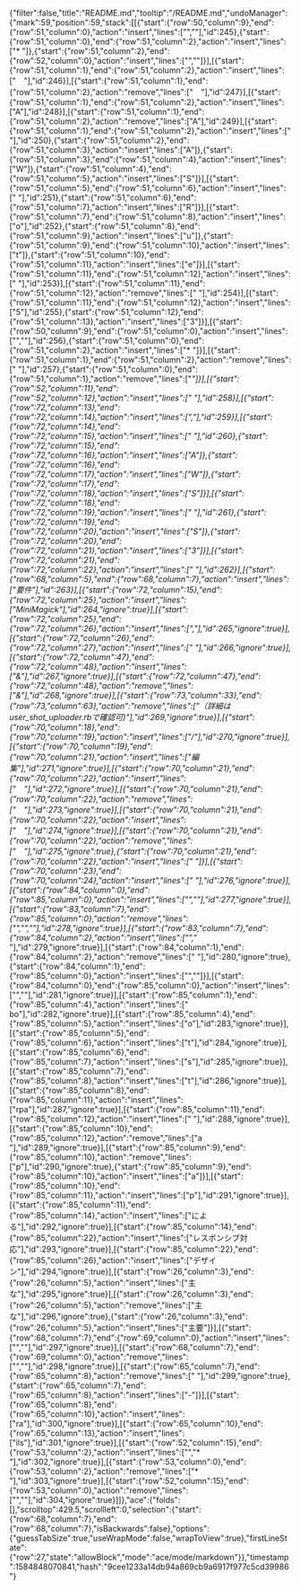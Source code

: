 {"filter":false,"title":"README.md","tooltip":"/README.md","undoManager":{"mark":59,"position":59,"stack":[[{"start":{"row":50,"column":9},"end":{"row":51,"column":0},"action":"insert","lines":["",""],"id":245},{"start":{"row":51,"column":0},"end":{"row":51,"column":2},"action":"insert","lines":["* "]},{"start":{"row":51,"column":2},"end":{"row":52,"column":0},"action":"insert","lines":["",""]}],[{"start":{"row":51,"column":1},"end":{"row":51,"column":2},"action":"insert","lines":["　"],"id":246}],[{"start":{"row":51,"column":1},"end":{"row":51,"column":2},"action":"remove","lines":["　"],"id":247}],[{"start":{"row":51,"column":1},"end":{"row":51,"column":2},"action":"insert","lines":["A"],"id":248}],[{"start":{"row":51,"column":1},"end":{"row":51,"column":2},"action":"remove","lines":["A"],"id":249}],[{"start":{"row":51,"column":1},"end":{"row":51,"column":2},"action":"insert","lines":[" "],"id":250},{"start":{"row":51,"column":2},"end":{"row":51,"column":3},"action":"insert","lines":["A"]},{"start":{"row":51,"column":3},"end":{"row":51,"column":4},"action":"insert","lines":["W"]},{"start":{"row":51,"column":4},"end":{"row":51,"column":5},"action":"insert","lines":["S"]}],[{"start":{"row":51,"column":5},"end":{"row":51,"column":6},"action":"insert","lines":[" "],"id":251},{"start":{"row":51,"column":6},"end":{"row":51,"column":7},"action":"insert","lines":["R"]}],[{"start":{"row":51,"column":7},"end":{"row":51,"column":8},"action":"insert","lines":["o"],"id":252},{"start":{"row":51,"column":8},"end":{"row":51,"column":9},"action":"insert","lines":["u"]},{"start":{"row":51,"column":9},"end":{"row":51,"column":10},"action":"insert","lines":["t"]},{"start":{"row":51,"column":10},"end":{"row":51,"column":11},"action":"insert","lines":["e"]}],[{"start":{"row":51,"column":11},"end":{"row":51,"column":12},"action":"insert","lines":[" "],"id":253}],[{"start":{"row":51,"column":11},"end":{"row":51,"column":12},"action":"remove","lines":[" "],"id":254}],[{"start":{"row":51,"column":11},"end":{"row":51,"column":12},"action":"insert","lines":["5"],"id":255},{"start":{"row":51,"column":12},"end":{"row":51,"column":13},"action":"insert","lines":["3"]}],[{"start":{"row":50,"column":9},"end":{"row":51,"column":0},"action":"insert","lines":["",""],"id":256},{"start":{"row":51,"column":0},"end":{"row":51,"column":2},"action":"insert","lines":["* "]}],[{"start":{"row":51,"column":1},"end":{"row":51,"column":2},"action":"remove","lines":[" "],"id":257},{"start":{"row":51,"column":0},"end":{"row":51,"column":1},"action":"remove","lines":["*"]}],[{"start":{"row":52,"column":11},"end":{"row":52,"column":12},"action":"insert","lines":[" "],"id":258}],[{"start":{"row":72,"column":13},"end":{"row":72,"column":14},"action":"insert","lines":[","],"id":259}],[{"start":{"row":72,"column":14},"end":{"row":72,"column":15},"action":"insert","lines":[" "],"id":260},{"start":{"row":72,"column":15},"end":{"row":72,"column":16},"action":"insert","lines":["A"]},{"start":{"row":72,"column":16},"end":{"row":72,"column":17},"action":"insert","lines":["W"]},{"start":{"row":72,"column":17},"end":{"row":72,"column":18},"action":"insert","lines":["S"]}],[{"start":{"row":72,"column":18},"end":{"row":72,"column":19},"action":"insert","lines":[" "],"id":261},{"start":{"row":72,"column":19},"end":{"row":72,"column":20},"action":"insert","lines":["S"]},{"start":{"row":72,"column":20},"end":{"row":72,"column":21},"action":"insert","lines":["3"]}],[{"start":{"row":72,"column":21},"end":{"row":72,"column":22},"action":"insert","lines":[" "],"id":262}],[{"start":{"row":68,"column":5},"end":{"row":68,"column":7},"action":"insert","lines":["要件"],"id":263}],[{"start":{"row":72,"column":15},"end":{"row":72,"column":25},"action":"insert","lines":["MiniMagick"],"id":264,"ignore":true}],[{"start":{"row":72,"column":25},"end":{"row":72,"column":26},"action":"insert","lines":[","],"id":265,"ignore":true}],[{"start":{"row":72,"column":26},"end":{"row":72,"column":27},"action":"insert","lines":[" "],"id":266,"ignore":true}],[{"start":{"row":72,"column":47},"end":{"row":72,"column":48},"action":"insert","lines":["&"],"id":267,"ignore":true}],[{"start":{"row":72,"column":47},"end":{"row":72,"column":48},"action":"remove","lines":["&"],"id":268,"ignore":true}],[{"start":{"row":73,"column":33},"end":{"row":73,"column":63},"action":"remove","lines":["（詳細はuser_shot_uploader.rbで確認可)"],"id":269,"ignore":true}],[{"start":{"row":70,"column":18},"end":{"row":70,"column":19},"action":"insert","lines":["/"],"id":270,"ignore":true}],[{"start":{"row":70,"column":19},"end":{"row":70,"column":21},"action":"insert","lines":["編集"],"id":271,"ignore":true}],[{"start":{"row":70,"column":21},"end":{"row":70,"column":22},"action":"insert","lines":["　"],"id":272,"ignore":true}],[{"start":{"row":70,"column":21},"end":{"row":70,"column":22},"action":"remove","lines":["　"],"id":273,"ignore":true}],[{"start":{"row":70,"column":21},"end":{"row":70,"column":22},"action":"insert","lines":["　"],"id":274,"ignore":true}],[{"start":{"row":70,"column":21},"end":{"row":70,"column":22},"action":"remove","lines":["　"],"id":275,"ignore":true},{"start":{"row":70,"column":21},"end":{"row":70,"column":22},"action":"insert","lines":[" "]}],[{"start":{"row":70,"column":23},"end":{"row":70,"column":24},"action":"insert","lines":[" "],"id":276,"ignore":true}],[{"start":{"row":84,"column":0},"end":{"row":85,"column":0},"action":"insert","lines":["",""],"id":277,"ignore":true}],[{"start":{"row":83,"column":7},"end":{"row":85,"column":0},"action":"remove","lines":["","",""],"id":278,"ignore":true}],[{"start":{"row":83,"column":7},"end":{"row":84,"column":2},"action":"insert","lines":["","* "],"id":279,"ignore":true}],[{"start":{"row":84,"column":1},"end":{"row":84,"column":2},"action":"remove","lines":[" "],"id":280,"ignore":true},{"start":{"row":84,"column":1},"end":{"row":85,"column":0},"action":"insert","lines":["",""]}],[{"start":{"row":84,"column":0},"end":{"row":85,"column":0},"action":"insert","lines":["",""],"id":281,"ignore":true}],[{"start":{"row":85,"column":1},"end":{"row":85,"column":4},"action":"insert","lines":[" bo"],"id":282,"ignore":true}],[{"start":{"row":85,"column":4},"end":{"row":85,"column":5},"action":"insert","lines":["o"],"id":283,"ignore":true}],[{"start":{"row":85,"column":5},"end":{"row":85,"column":6},"action":"insert","lines":["t"],"id":284,"ignore":true}],[{"start":{"row":85,"column":6},"end":{"row":85,"column":7},"action":"insert","lines":["s"],"id":285,"ignore":true}],[{"start":{"row":85,"column":7},"end":{"row":85,"column":8},"action":"insert","lines":["t"],"id":286,"ignore":true}],[{"start":{"row":85,"column":8},"end":{"row":85,"column":11},"action":"insert","lines":["rpa"],"id":287,"ignore":true}],[{"start":{"row":85,"column":11},"end":{"row":85,"column":12},"action":"insert","lines":[" "],"id":288,"ignore":true}],[{"start":{"row":85,"column":10},"end":{"row":85,"column":12},"action":"remove","lines":["a "],"id":289,"ignore":true}],[{"start":{"row":85,"column":9},"end":{"row":85,"column":10},"action":"remove","lines":["p"],"id":290,"ignore":true},{"start":{"row":85,"column":9},"end":{"row":85,"column":10},"action":"insert","lines":["a"]}],[{"start":{"row":85,"column":10},"end":{"row":85,"column":11},"action":"insert","lines":["p"],"id":291,"ignore":true}],[{"start":{"row":85,"column":11},"end":{"row":85,"column":14},"action":"insert","lines":["による"],"id":292,"ignore":true}],[{"start":{"row":85,"column":14},"end":{"row":85,"column":22},"action":"insert","lines":["レスポンシブ対応"],"id":293,"ignore":true}],[{"start":{"row":85,"column":22},"end":{"row":85,"column":26},"action":"insert","lines":["デザイン"],"id":294,"ignore":true}],[{"start":{"row":26,"column":3},"end":{"row":26,"column":5},"action":"insert","lines":["主な"],"id":295,"ignore":true}],[{"start":{"row":26,"column":3},"end":{"row":26,"column":5},"action":"remove","lines":["主な"],"id":296,"ignore":true},{"start":{"row":26,"column":3},"end":{"row":26,"column":5},"action":"insert","lines":["主要"]}],[{"start":{"row":68,"column":7},"end":{"row":69,"column":0},"action":"insert","lines":["",""],"id":297,"ignore":true}],[{"start":{"row":68,"column":7},"end":{"row":69,"column":0},"action":"remove","lines":["",""],"id":298,"ignore":true}],[{"start":{"row":65,"column":7},"end":{"row":65,"column":8},"action":"remove","lines":[" "],"id":299,"ignore":true},{"start":{"row":65,"column":7},"end":{"row":65,"column":8},"action":"insert","lines":["-"]}],[{"start":{"row":65,"column":8},"end":{"row":65,"column":10},"action":"insert","lines":["ra"],"id":300,"ignore":true}],[{"start":{"row":65,"column":10},"end":{"row":65,"column":13},"action":"insert","lines":["ils"],"id":301,"ignore":true}],[{"start":{"row":52,"column":15},"end":{"row":53,"column":2},"action":"insert","lines":["","* "],"id":302,"ignore":true}],[{"start":{"row":53,"column":0},"end":{"row":53,"column":2},"action":"remove","lines":["* "],"id":303,"ignore":true}],[{"start":{"row":52,"column":15},"end":{"row":53,"column":0},"action":"remove","lines":["",""],"id":304,"ignore":true}]]},"ace":{"folds":[],"scrolltop":429.5,"scrollleft":0,"selection":{"start":{"row":68,"column":7},"end":{"row":68,"column":7},"isBackwards":false},"options":{"guessTabSize":true,"useWrapMode":false,"wrapToView":true},"firstLineState":{"row":27,"state":"allowBlock","mode":"ace/mode/markdown"}},"timestamp":1584848070841,"hash":"9cee1233a14db94a869cb9a6917f977c5cd39986"}